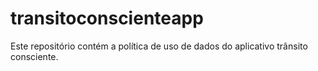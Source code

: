 # transitoconscienteapp
Este repositório contém a política de uso de dados do aplicativo trânsito consciente.
